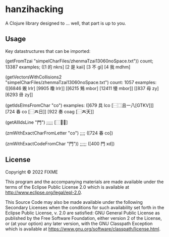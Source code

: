 # hanzihacking

A Clojure library designed to ... well, that part is up to you.

## Usage

Key datastructures that can be imported:

(getFromTzai "simpelCharFiles/zhenmaTzai13060noSpace.txt"))
count; 13387
examples; ([1 的 nkrs] [2 是 kaii] [3 不 gi] [4 我 mdhm]

(getVectorsWithCollisions2 "simpelCharFiles/zhenmaTzai13060noSpace.txt")
count: 1057
examples: ([[6846 覞 lrlr] [9905 矎 lrlr]] [[6215 鴩 mbor] [12411 犪 mbor]] [[837 母 zy] [6293 毌 zy]]

(getIdsElmsFromChar "co") 
examples: ([679 具 lco [⿱⿴且一八[GTKV]]] [724 春 co [⿱𡗗日]] [922 奏 coag [⿱𡗗天]]

(getAllIdsLine "門") ;;;;; [⿰𠁣𠃛]

(zmWithExactCharFromLetter "co") ;;;; ([724 春 co])

(zmWithExactCodeFromChar "門")) ;;;;; ([400 門 xd])

## License

Copyright © 2022 FIXME

This program and the accompanying materials are made available under the
terms of the Eclipse Public License 2.0 which is available at
http://www.eclipse.org/legal/epl-2.0.

This Source Code may also be made available under the following Secondary
Licenses when the conditions for such availability set forth in the Eclipse
Public License, v. 2.0 are satisfied: GNU General Public License as published by
the Free Software Foundation, either version 2 of the License, or (at your
option) any later version, with the GNU Classpath Exception which is available
at https://www.gnu.org/software/classpath/license.html.

